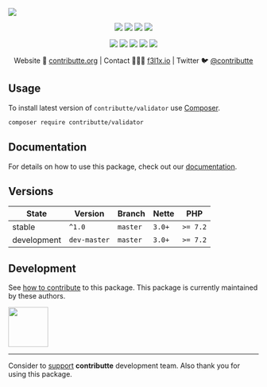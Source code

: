 ![](https://heatbadger.now.sh/github/readme/contributte/validator/)

<p align=center>
  <a href="https://github.com/contributte/validator/actions"><img src="https://badgen.net/github/checks/contributte/validator/master?cache=300"></a>
  <a href="https://coveralls.io/r/contributte/validator"><img src="https://badgen.net/coveralls/c/github/contributte/validator?cache=300"></a>
  <a href="https://packagist.org/packages/contributte/validator"><img src="https://badgen.net/packagist/dm/contributte/validator"></a>
  <a href="https://packagist.org/packages/contributte/validator"><img src="https://badgen.net/packagist/v/contributte/validator"></a>
</p>
<p align=center>
  <a href="https://packagist.org/packages/contributte/validator"><img src="https://badgen.net/packagist/php/contributte/validator"></a>
  <a href="https://github.com/contributte/validator"><img src="https://badgen.net/github/license/contributte/validator"></a>
  <a href="https://bit.ly/ctteg"><img src="https://badgen.net/badge/support/gitter/cyan"></a>
  <a href="https://bit.ly/cttfo"><img src="https://badgen.net/badge/support/forum/yellow"></a>
  <a href="https://contributte.org/partners.html"><img src="https://badgen.net/badge/sponsor/donations/F96854"></a>
</p>

<p align=center>
Website 🚀 <a href="https://contributte.org">contributte.org</a> | Contact 👨🏻‍💻 <a href="https://f3l1x.io">f3l1x.io</a> | Twitter 🐦 <a href="https://twitter.com/contributte">@contributte</a>
</p>

## Usage

To install latest version of `contributte/validator` use [Composer](https://getcomposer.com).

```bash
composer require contributte/validator
```

## Documentation

For details on how to use this package, check out our [documentation](.docs).

## Versions

| State       | Version      | Branch   | Nette    | PHP      |
|-------------|--------------|----------|----------|----------|
| stable      | `^1.0`       | `master` | `3.0+`   | `>= 7.2` |
| development | `dev-master` | `master` | `3.0+`   | `>= 7.2` |


## Development

See [how to contribute](https://contributte.org/contributing.html) to this package. This package is currently maintained by these authors.

<a href="https://github.com/jiripudil">
    <img width="80" height="80" src="https://avatars2.githubusercontent.com/u/1042159?v=3&s=80">
</a>

-----

Consider to [support](https://contributte.org/partners.html) **contributte** development team.
Also thank you for using this package.

